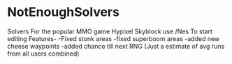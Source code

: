 # NotEnoughSolvers
Solvers For the popular MMO game Hypixel Skyblock
use /Nes To start editing
Features-
-Fixed stonk areas
-fixed superboom areas
-added new cheese waypoints
-added chance till next RNG (Just a estimate of avg runs from all users combined)
